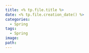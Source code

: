 ```yaml
---
title: <% tp.file.title %>
date: <% tp.file.creation_date() %>
categories:
  - Spring
tags:
  - Spring
image: 
path:
---
```

